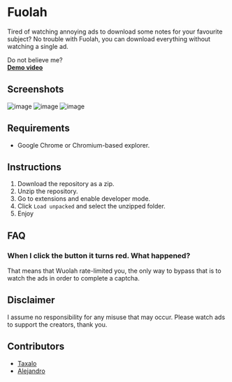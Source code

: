 # Fuolah
Tired of watching annoying ads to download some notes for your favourite subject? No trouble with Fuolah, you can download everything without watching a single ad.

Do not believe me?  
[**Demo video**](https://f.alexrg.me/file/5878d9ad/demo.mp4)

## Screenshots
![image](https://github.com/Alejandro12120/Fuolah/assets/45500329/7699d61b-1034-4973-ae0a-1cf6ef4b3019)
![image](https://github.com/Alejandro12120/Fuolah/assets/45500329/31dc52a1-abe1-49c9-a111-ddceeffbea75)
![image](https://github.com/Alejandro12120/Fuolah/assets/45500329/0d3618b2-ac81-4d16-83fa-1e2a8763d686)

## Requirements
* Google Chrome or Chromium-based explorer.

## Instructions
1. Download the repository as a zip.
2. Unzip the repository.
3. Go to extensions and enable developer mode.
4. Click `Load unpacked` and select the unzipped folder.
5. Enjoy

## FAQ
### When I click the button it turns red. What happened?
That means that Wuolah rate-limited you, the only way to bypass that is to watch the ads in order to complete a captcha.

## Disclaimer
I assume no responsibility for any misuse that may occur. Please watch ads to support the creators, thank you.

## Contributors
* [Taxalo](https://github.com/taxalo)
* [Alejandro](https://github.com/alejandro12120)
